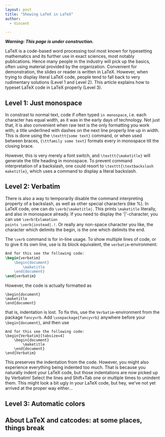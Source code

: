 ```yaml
---
layout: post
title: "Showing LaTeX in LaTeX"
author:
  - Vincent

---
```


**_Warning: This page is under construction._**

LaTeX is a code-based word processing tool most known for typesetting
mathematics and its further use in exact sciences, most notably publications.
Hence many people in the industry will pick up the basics, often using material
provided by the organization. Convenient for demonstration, the slides or reader
is written in LaTeX. However, when trying to display literal LaTeX code, people
tend to fall back to very rudimentary solutions (Level 1 and Level 2). This
article explains how to typeset LaTeX code in LaTeX properly (Level 3).

## Level 1: Just monospace

In constrast to normal text, code if often typed `in monospace`, i.e. each
character has equal width, as it was in the early days of technology. Not just
that, it is also convenient when raw text is the only formatting you work with;
a title underlined with dashes on the next line properly line up in width. This
is done using the `\texttt{some text}` command, or when used between braces,
`{\ttfamily some text}` formats every in monospace till the closing brace.

However, this is very merely a font switch, and <code>\texttt{\maketitle}</code>
will generate the title heading in monospace. To prevent command interpretation
of a backslash, one could resort to <code>\texttt{\textbackslash
maketitle}</code>, which uses a command to display a literal backslash.

## Level 2: Verbatim

There is also a way to temporarily disable the command interpreting property of
a backslash, as well as other special characters (like&nbsp;%). In LaTeX code,
one can do <code>\verb|\maketitle|</code>. This prints <code>\maketitle</code>
literally, and also in monospace already. If you need to display the
'|'-character, you can use <code>\verb!Exlamation points
\verb|instead|.!</code>. Or really any non-space character you like, the
character which delimits the begin, is the one which delimits the end.

The <code>\verb</code> command is for in-line usage. To show multiple lines of
code, or to give it its own line, use is its block equivalent, the
<code>verbatim</code>-environment:
```latex
And for this see the following code:
\begin{verbatim}
    \begin{document}
        \maketitle
    \end{document}
\end{verbatim}
```

However, the code is actually formatted as
```
\begin{document}
\maketitle
\end{document}
```
that is, indentation is lost. To fix this, use the
<code>Verbatim</code>-environment from the package <code>fancyvrb</code>. Add
<code>\usepackage{fancyvrb}</code> anywhere before your
<code>\begin{document}</code>, and then use
```
And for this see the following code:
\begin{Verbatim}[tabsize=4]
    \begin{document}
        \maketitle
    \end{document}
\end{Verbatim}
```

This preserves the indentation from the code. However, you might also experience
everything being indented too much. That is because you naturally indent your
LaTeX code, but those indentations are now picked up by Verbatim! Select the
lines and Shift+Tab one or multiple times to unindent them. This might look a
bit ugly in your LaTeX code, but hey, we've not yet arrived at the proper way
either...

## Level 3: Automatic colors

## About LaTeX and catcodes: at some places, things break

